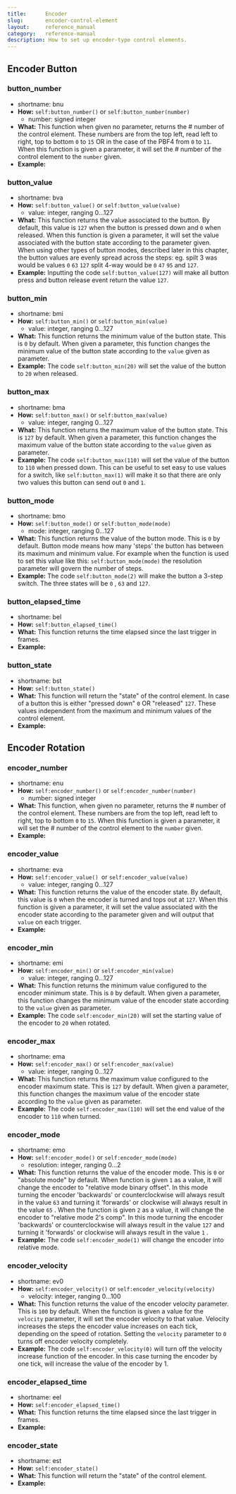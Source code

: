 ```yaml
---
title:      Encoder
slug:       encoder-control-element
layout:     reference_manual
category:   reference-manual
description: How to set up encoder-type control elements.
---
```


## Encoder Button

### button_number
- shortname: bnu
- **How:** `self:button_number()` or `self:button_number(number)`
    - number: signed integer
- **What:** This function when given no parameter, returns the # number of the control element. These numbers are from the top left, read left to right, top to bottom `0` to `15` OR in the case of the PBF4 from `0` to `11`. 
  When this function is given a parameter, it will set the # number of the control element to the `number` given.
- **Example:**

### button_value
- shortname: bva
- **How:** `self:button_value()` or `self:button_value(value)`
  - value: integer, ranging 0...127
- **What:** This function returns the value associated to the button. By default, this value is `127` when the button is pressed down and `0` when released.
  When this function is given a parameter, it will set the value associated with the button state according to the parameter given.
  When using other types of button modes, described later in this chapter, the button values are evenly spread across the steps: eg. spilt 3 was would be values `0` `63` `127` split 4-way would be `0` `47` `95` and `127`.
- **Example:** Inputting the code `self:button_value(127)` will make all button press and  button release event return the value `127`.

### button_min
- shortname: bmi
- **How:** `self:button_min()` or `self:button_min(value)`
    - value: integer, ranging 0...127
- **What:** This function returns the minimum value of the button state. This is `0` by default.
  When given a parameter, this function changes the minimum value of the button state according to the `value` given as parameter.
- **Example:** The code `self:button_min(20)` will set the value of the button to `20` when released.

### button_max
- shortname: bma
- **How:** `self:button_max()` or `self:button_max(value)`
    - value: integer, ranging 0...127
- **What:** This function returns the maximum value of the button state. This is `127` by default.
  When given a parameter, this function changes the maximum value of the button state according to the `value` given as parameter.
- **Example:** The code `self:button_max(110)` will set the value of the button to `110` when pressed down. This can be useful to set easy to use values for a switch, like `self:button_max(1)` will make it so that there are only two values this button can send out `0` and `1`.

### button_mode
- shortname: bmo
- **How:** `self:button_mode()` or `self:button_mode(mode)`
    - mode: integer, ranging 0...127
- **What:** This function returns the value of the button mode. This is `0` by default. Button mode means how many 'steps' the button has between its maximum and minimum value. For example when the function is used to set this value like this: `self:button_mode(mode)` the resolution parameter will govern the number of steps.
- **Example:** The code `self:button_mode(2)` will make the button a 3-step switch. The three states will be `0` , `63` and `127`.

### button_elapsed_time
- shortname: bel
- **How:** `self:button_elapsed_time()`
- **What:** This function returns the time elapsed since the last trigger in frames.
- **Example:**

### button_state
- shortname: bst
- **How:** `self:button_state()`
- **What:** This function will return the "state" of the control element. In case of a button this is either "pressed down" `0`  OR "released" `127`. These values independent from the maximum and minimum values of the control element.
- **Example:**

## Encoder Rotation

### encoder_number
- shortname: enu
- **How:** `self:encoder_number()` or `self:encoder_number(number)`
    - number: signed integer
- **What:** This function, when given no parameter, returns the # number of the control element. These numbers are from the top left, read left to right, top to bottom `0` to `15`. 
  When this function is given a parameter, it will set the # number of the control element to the `number` given.
- **Example:**


### encoder_value
- shortname: eva
- **How:** `self:encoder_value() `or `self:encoder_value(value)`
    - value: integer, ranging 0...127
- **What:**  This function returns the value of the encoder state. By default, this value is `0` when the encoder is turned and tops out at `127`.
  When this function is given a parameter, it will set the value associated with the encoder state according to the parameter given and will output that `value` on each trigger.
- **Example:** 


### encoder_min
- shortname: emi
- **How:** `self:encoder_min()` or `self:encoder_min(value)`
    - value: integer, ranging 0...127
- **What:** This function returns the minimum value configured to the encoder minimum state. This is `0` by default.
  When given a parameter, this function changes the minimum value of the encoder state according to the `value` given as parameter.
- **Example:** The code `self:encoder_min(20)` will set the starting value of the encoder to `20` when rotated.


### encoder_max
- shortname: ema
- **How:** `self:encoder_max()` or `self:encoder_max(value)`
    - value: integer, ranging 0...127
- **What:** This function returns the maximum value configured to the encoder maximum state. This is `127` by default.
  When given a parameter, this function changes the maximum value of the encoder state according to the `value` given as parameter.
- **Example:** The code `self:encoder_max(110)` will set the end value of the encoder to `110` when turned.


### encoder_mode
- shortname: emo
- **How:** `self:encoder_mode()` or `self:encoder_mode(mode)`
    - resolution: integer, ranging 0...2
- **What:** This function returns the value of the encoder mode. This is `0`  or "absolute mode" by default.
  When function is given `1` as a value, it will change the encoder to "relative mode binary offset". In this mode turning the encoder 'backwards' or counterclockwise will always result in the value `63` and turning it 'forwards' or clockwise will always result in the value `65` .
  When the function is given `2` as a value, it will change the encoder to "relative mode 2's comp". In this mode turning the encoder 'backwards' or counterclockwise will always result in the value `127` and turning it 'forwards' or clockwise will always result in the value `1` .
- **Example:** The code `self:encoder_mode(1)` will change the encoder into relative mode. 


### encoder_velocity
- shortname: ev0
- **How:** `self:encoder_velocity()` or `self:encoder_velocity(velocity)`
  - velocity: integer, ranging 0...100
- **What:** This function returns the value of the encoder velocity parameter. This is `100` by default. When the function is given a value for the `velocity` parameter, it will set  the encoder velocity to that value. Velocity increases the steps the encoder value increases on each tick, depending on the speed of rotation. Setting the `velocity` parameter to `0` turns off encoder velocity completely.
- **Example:**  The code `self:encoder_velocity(0)` will turn off the velocity increase function of the encoder. In this case turning the encoder by one tick, will increase the value of the encoder by 1. 


### encoder_elapsed_time
- shortname: eel
- **How:** `self:encoder_elapsed_time()`
- **What:** This function returns the time elapsed since the last trigger in frames.
- **Example:** 
### encoder_state
- shortname: est
- **How:** `self:encoder_state()`
- **What:** This function will return the "state" of the control element.
- **Example:** 